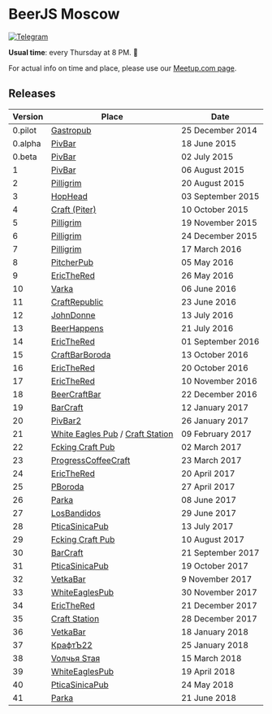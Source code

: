 # BeerJS Moscow

[![Telegram](https://img.shields.io/badge/telegram-join%20chat-blue.svg?style=flat)](https://telegram.me/beerjs)

**Usual time**: every Thursday at 8 PM. :beers:

For actual info on time and place, please use our [Meetup.com page](http://www.meetup.com/BeerJS-Moscow/).

## Releases

| Version | Place                                                                           | Date              |
| ------- | ------------------------------------------------------------------------------- | ----------------- |
| 0.pilot | [Gastropub](http://nashabolovke.ru/gastropub)                                   | 25 December 2014  |
| 0.alpha | [PivBar](https://www.facebook.com/pivbar1)                                      | 18 June 2015      |
| 0.beta  | [PivBar](https://www.facebook.com/pivbar1)                                      | 02 July 2015      |
| 1       | [PivBar](https://www.facebook.com/pivbar1)                                      | 06 August 2015    |
| 2       | [Pilligrim](https://vk.com/piligrimpivnoy)                                      | 20 August 2015    |
| 3       | [HopHead](http://www.hophead.ru)                                                | 03 September 2015 |
| 4       | [Craft (Piter)](http://craftpub.ru/)                                            | 10 October 2015   |
| 5       | [Pilligrim](https://vk.com/piligrimpivnoy)                                      | 19 November 2015  |
| 6       | [Pilligrim](https://vk.com/piligrimpivnoy)                                      | 24 December 2015  |
| 7       | [Pilligrim](https://vk.com/piligrimpivnoy)                                      | 17 March 2016     |
| 8       | [PitcherPub](http://www.pitcher.pub)                                            | 05 May 2016       |
| 9       | [EricTheRed](http://ericthered.ru)                                              | 26 May 2016       |
| 10      | [Varka](https://vk.com/varkacraftbar)                                           | 06 June 2016      |
| 11      | [CraftRepublic](https://www.facebook.com/craftrepublic.ru)                      | 23 June 2016      |
| 12      | [JohnDonne](http://john-donne.ru)                                               | 13 July 2016      |
| 13      | [BeerHappens](http://beerhappens.ru)                                            | 21 July 2016      |
| 14      | [EricTheRed](http://ericthered.ru)                                              | 01 September 2016 |
| 15      | [CraftBarBoroda](https://vk.com/craft_bar_boroda)                               | 13 October 2016   |
| 16      | [EricTheRed](http://ericthered.ru)                                              | 20 October 2016   |
| 17      | [EricTheRed](http://ericthered.ru)                                              | 10 November 2016  |
| 18      | [BeerCraftBar](https://www.facebook.com/BeerCraftBar)                           | 22 December 2016  |
| 19      | [BarCraft](http://bar-craft.com/)                                               | 12 January 2017   |
| 20      | [PivBar2](https://www.facebook.com/pivbarch)                                    | 26 January 2017   |
| 21      | [White Eagles Pub](http://we-pub.ru) / [Craft Station](https://craftstation.ru) | 09 February 2017  |
| 22      | [Fcking Craft Pub](https://www.facebook.com/fcpub)                              | 02 March 2017     |
| 23      | [ProgressCoffeeCraft](https://www.facebook.com/progresscoffeecraft)             | 23 March 2017     |
| 24      | [EricTheRed](http://ericthered.ru)                                              | 20 April 2017     |
| 25      | [PBoroda](https://vk.com/pborodabar)                                            | 27 April 2017     |
| 26      | [Parka](https://vk.com/parkabar)                                                | 08 June 2017      |
| 27      | [LosBandidos](https://vk.com/los_bandidos_bar)                                  | 29 June 2017      |
| 28      | [PticaSinicaPub](https://www.facebook.com/pticasinicapub)                       | 13 July 2017      |
| 29      | [Fcking Craft Pub](https://www.facebook.com/fcpub)                              | 10 August 2017    |
| 30      | [BarCraft](http://bar-craft.com/)                                               | 21 September 2017 |
| 31      | [PticaSinicaPub](https://www.facebook.com/pticasinicapub)                       | 19 October 2017   |
| 32      | [VetkaBar](https://www.facebook.com/vetkabar)                                   | 9 November 2017   |
| 33      | [WhiteEaglesPub](https://vk.com/we_pub)                                         | 30 November 2017  |
| 34      | [EricTheRed](http://ericthered.ru)                                              | 21 December 2017  |
| 35      | [Craft Station](https://craftstation.ru)                                        | 28 December 2017  |
| 36      | [VetkaBar](https://www.facebook.com/vetkabar/)                                  | 18 January 2018   |
| 37      | [КрафтЪ22](http://www.kraft22.su)                                               | 25 January 2018   |
| 38      | [Voлчья Sтая](https://www.facebook.com/volchyastaya)                            | 15 March 2018     |
| 39      | [WhiteEaglesPub](https://vk.com/we_pub)                                         | 19 April 2018     |
| 40      | [PticaSinicaPub](https://www.facebook.com/pticasinicapub)                       | 24 May 2018       |
| 41      | [Parka](https://vk.com/parkabar)                                                | 21 June 2018      |
